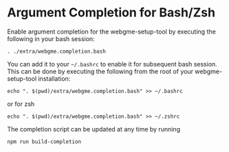 # Argument Completion for Bash/Zsh

Enable argument completion for the webgme-setup-tool by executing the following in your bash session:

```
. ./extra/webgme.completion.bash
```

You can add it to your `~/.bashrc` to enable it for subsequent bash session. This can be done by executing the following from the root of your webgme-setup-tool installation:

```
echo ". $(pwd)/extra/webgme.completion.bash" >> ~/.bashrc
```

or for zsh

```
echo ". $(pwd)/extra/webgme.completion.bash" >> ~/.zshrc
```

The completion script can be updated at any time by running

```
npm run build-completion
```
